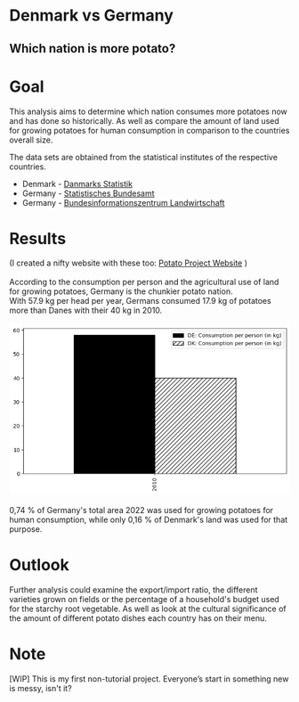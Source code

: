 # Denmark vs Germany
## Which nation is more potato?

# Goal

This analysis aims to determine which nation consumes more potatoes now and has done so historically. As well as compare the amount of land used for growing potatoes for human consumption in comparison to the countries overall size.

The data sets are obtained from the statistical institutes of the respective countries.

* Denmark - [Danmarks Statistik](https://www.dst.dk/en/)
* Germany - [Statistisches Bundesamt](https://www.destatis.de/DE/Home/_inhalt.html)
* Germany - [Bundesinformationszentrum Landwirtschaft](https://www.ble.de/DE/BZL/Daten-Berichte/Kartoffeln/Kartoffeln_node.html;jsessionid=8681CD395D259B8E611E3A6D6203DCF7.internet011)

# Results

(I created a nifty website with these too: [Potato Project Website](https://marlinoeing.de/analyst/) )
<br><br>
According to the consumption per person and the agricultural use of land for growing potatoes, Germany is the chunkier potato nation.<br>
With 57.9 kg per head per year, Germans consumed 17.9 kg of potatoes more than Danes with their 40 kg in 2010.<br><br>
![Consumption graph](potatoes_consumption_plot_2010.png)
<br><br>
0,74 % of Germany's total area 2022 was used for growing potatoes for human consumption, while only 0,16 % of Denmark's land was used for that purpose.

# Outlook

Further analysis could examine the export/import ratio, the different varieties grown on fields or the percentage of a household's budget used for the starchy root vegetable. As well as look at the cultural significance of the amount of different potato dishes each country has on their menu.

# Note

[WIP] This is my first non-tutorial project. Everyone’s start in something new is messy, isn't it?
